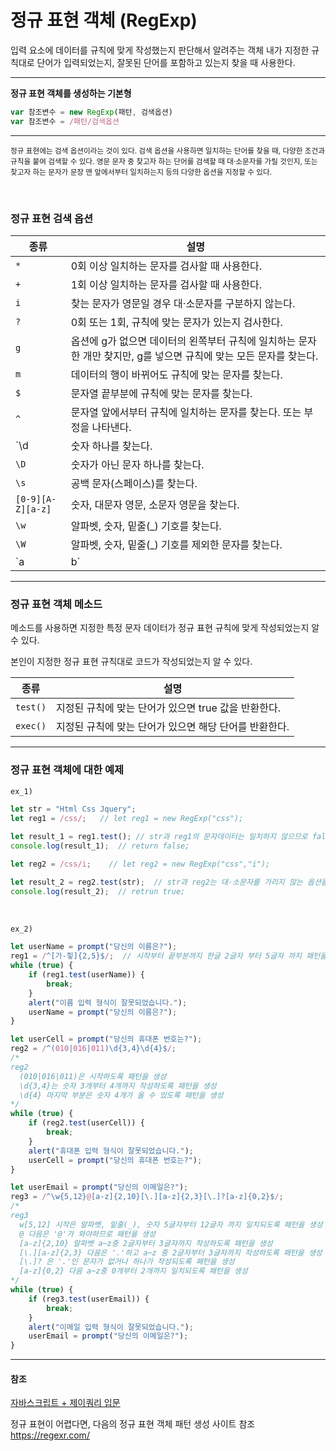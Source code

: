 # 정규 표현 객체 (RegExp)

입력 요소에 데이터를 규칙에 맞게 작성했는지 판단해서 알려주는 객체
내가 지정한 규칙대로 단어가 입력되었는지, 잘못된 단어를 포함하고 있는지 찾을 때 사용한다.

<hr>

<strong>정규 표현 객체를 생성하는 기본형</strong>

```JavaScript
var 참조변수 = new RegExp(패턴, 검색옵션)
var 참조변수 = /패턴/검색옵션
```

<hr>

<sub>정규 표현에는 검색 옵션이라는 것이 있다.
검색 옵션을 사용하면 일치하는 단어를 찾을 때, 다양한 조건과 규칙을 붙여 검색할 수 있다.
영문 문자 중 찾고자 하는 단어를 검색할 때 대·소문자를 가릴 것인지, 또는 찾고자 하는 문자가 문장 맨 앞에서부터 일치하는지 등의 다양한 옵션을 지정할 수 있다.</sub>

<br>

### 정규 표현 검색 옵션

| 종류 | 설명 |
| --- | --- |
|`*` | 0회 이상 일치하는 문자를 검사할 때 사용한다. |
|`+` | 1회 이상 일치하는 문자를 검사할 때 사용한다. |
|`i` | 찾는 문자가 영문일 경우 대·소문자를 구분하지 않는다. |
|`?` | 0회 또는 1회, 규칙에 맞는 문자가 있는지 검사한다. |
|`g` | 옵션에 g가 없으면 데이터의 왼쪽부터 규칙에 일치하는 문자 한 개만 찾지만, g를 넣으면 규칙에 맞는 모든 문자를 찾는다. |
|`m` | 데이터의 행이 바뀌어도 규칙에 맞는 문자를 찾는다. |
|`$` | 문자열 끝부분에 규칙에 맞는 문자를 찾는다. |
|`^` | 문자열 앞에서부터 규칙에 일치하는 문자를 찾는다. 또는 부정을 나타낸다. |
|`\d | 숫자 하나를 찾는다. |
|`\D` | 숫자가 아닌 문자 하나를 찾는다. |
|`\s` | 공백 문자(스페이스)를 찾는다. |
|`[0-9][A-Z][a-z]` | 숫자, 대문자 영문, 소문자 영문을 찾는다. |
|`\w` | 알파벳, 숫자, 밑줄(_) 기호를 찾는다. |
|`\W` | 알파벳, 숫자, 밑줄(_) 기호를 제외한 문자를 찾는다. |
|`a|b` | a 또는 b인지 검사할 때 사용한다. |

<hr>

### 정규 표현 객체 메소드

메소드를 사용하면 지정한 특정 문자 데이터가 정규 표현 규칙에 맞게 작성되었는지 알 수 있다.

본인이 지정한 정규 표현 규칙대로 코드가 작성되었는지 알 수 있다.


| 종류 | 설명 |
| --- | --- |
|`test()` | 지정된 규칙에 맞는 단어가 있으면 true 값을 반환한다. |
|`exec()` | 지정된 규칙에 맞는 단어가 있으면 해당 단어를 반환한다. |

<hr>

### 정규 표현 객체에 대한 예제

```JavaScript
ex_1)

let str = "Html Css Jquery";
let reg1 = /css/;   // let reg1 = new RegExp("css");

let result_1 = reg1.test(); // str과 reg1의 문자데이터는 일치하지 않으므로 false 반환.
console.log(result_1);  // return false;

let reg2 = /css/i;    // let reg2 = new RegExp("css","i");

let result_2 = reg2.test(str);  // str과 reg2는 대·소문자를 가리지 않는 옵션을 가지고 있어 true를 반환.
console.log(result_2);  // retrun true;
```

<br>

```JavaScript
ex_2)

let userName = prompt("당신의 이름은?");
reg1 = /^[가-힣]{2,5}$/;  // 시작부터 끝부분까지 한글 2글자 부터 5글자 까지 패턴을 생성
while (true) {
    if (reg1.test(userName)) {
        break;
    }
    alert("이름 입력 형식이 잘못되었습니다.");
    userName = prompt("당신의 이름은?");
}

let userCell = prompt("당신의 휴대폰 번호는?");
reg2 = /^(010|016|011)\d{3,4}\d{4}$/;
/*
reg2
  (010|016|011)은 시작하도록 패턴을 생성
  \d{3,4}는 숫자 3개부터 4개까지 작성하도록 패턴을 생성
  \d{4} 마지막 부분은 숫자 4개가 올 수 있도록 패턴을 생성
*/
while (true) {
    if (reg2.test(userCell)) {
        break;
    }
    alert("휴대폰 입력 형식이 잘못되었습니다.");
    userCell = prompt("당신의 휴대폰 번호는?");
}

let userEmail = prompt("당신의 이메일은?");
reg3 = /^\w{5,12}@[a-z]{2,10}[\.][a-z]{2,3}[\.]?[a-z]{0,2}$/;
/*
reg3
  w[5,12] 시작은 알파벳, 밑줄(_), 숫자 5글자부터 12글자 까지 일치되도록 패턴을 생성
  @ 다음은 '@'가 와야하므로 패턴을 생성
  [a-z]{2,10} 알파벳 a~z중 2글자부터 3글자까지 작성하도록 패턴을 생성
  [\.][a-z]{2,3} 다음은 '.'하고 a~z 중 2글자부터 3글자까지 작성하도록 패턴을 생성
  [\.]? 은 '.'인 문자가 없거나 하나가 작성되도록 패턴을 생성
  [a-z]{0,2} 다음 a~z중 0개부터 2개까지 일치되도록 패턴을 생성
*/
while (true) {
    if (reg3.test(userEmail)) {
        break;
    }
    alert("이메일 입력 형식이 잘못되었습니다.");
    userEmail = prompt("당신의 이메일은?");
}
```

<hr>

#### 참조
[자바스크립트 + 제이쿼리 입문](https://na27.tistory.com/230)

정규 표현이 어렵다면, 다음의 정규 표현 객체 패턴 생성 사이트 참조
https://regexr.com/
